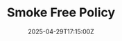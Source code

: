 ---
title: Smoke Free Policy
linkTitle: Smoke Free Policy
date: '2025-04-29T17:15:00Z'
weight: 1
description: Green Orbit Digital enforces a smoke-free policy prohibiting smoking
  and tobacco use on company premises, in vehicles, and during work hours. The policy
  includes support for employees wishing to quit and will be reviewed annually for
  compliance and effectiveness.
draft: false
ref: smoke-free-policy
---